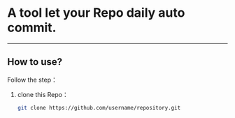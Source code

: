 # A tool let your Repo daily auto commit.
-----------------------------------------

## How to use?

Follow the step：

1. clone this Repo：
    ```sh
    git clone https://github.com/username/repository.git
    ```
